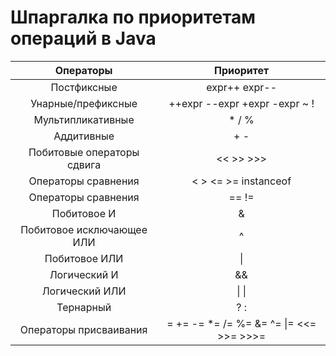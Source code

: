 # **Шпаргалка по приоритетам операций в Java**

|       **Операторы**        |         **Приоритет**                           |
| :------------------------: | :---------------------------------------------: |
|        Постфиксные         |         expr++ expr--                           |
|     Унарные/префиксные     | ++expr --expr +expr -expr ~ !                   |
|     Мультипликативные      |            \* / %                               |
|         Аддитивные         |              + -                                |
| Побитовые операторы сдвига |           << >> >>>                             |
|    Операторы сравнения     |     < > <= >= instanceof                        |
|    Операторы сравнения     |             == !=                               |
|        Побитовое И         |               &                                 |
| Побитовое исключающее ИЛИ  |               ^                                 |
|       Побитовое ИЛИ        |             &#124;                              |  
|        Логический И        |              &&                                 |
|       Логический ИЛИ       |          &#124; &#124;                          |
|         Тернарный          |              ? :                                |
|   Операторы присваивания   |    = += -= \*= /= %= &= ^= &#124;= <<= >>= >>>= |
